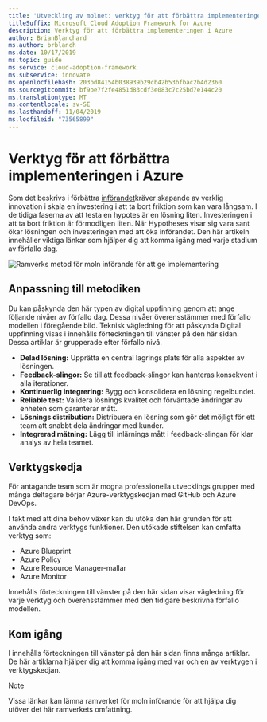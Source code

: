 ```yaml
---
title: 'Utveckling av molnet: verktyg för att förbättra implementeringen i Azure'
titleSuffix: Microsoft Cloud Adoption Framework for Azure
description: Verktyg för att förbättra implementeringen i Azure
author: BrianBlanchard
ms.author: brblanch
ms.date: 10/17/2019
ms.topic: guide
ms.service: cloud-adoption-framework
ms.subservice: innovate
ms.openlocfilehash: 203bd84154b038939b29cb42b53bfbac2b4d2360
ms.sourcegitcommit: bf9be7f2fe4851d83cdf3e083c7c25bd7e144c20
ms.translationtype: MT
ms.contentlocale: sv-SE
ms.lasthandoff: 11/04/2019
ms.locfileid: "73565899"
---
```

# <a name="tools-to-empower-adoption-in-azure"></a>Verktyg för att förbättra implementeringen i Azure

Som det beskrivs i förbättra [införandet](../considerations/ci-cd.md)kräver skapande av verklig innovation i skala en investering i att ta bort friktion som kan vara långsam. I de tidiga faserna av att testa en hypotes är en lösning liten. Investeringen i att ta bort friktion är förmodligen liten. När Hypotheses visar sig vara sant ökar lösningen och investeringen med att öka införandet. Den här artikeln innehåller viktiga länkar som hjälper dig att komma igång med varje stadium av förfallo dag.

![Ramverks metod för moln införande för att ge implementering](../../_images/innovate/empower-adoption-maturity.png)

## <a name="alignment-to-the-methodology"></a>Anpassning till metodiken

Du kan påskynda den här typen av digital uppfinning genom att ange följande nivåer av förfallo dag. Dessa nivåer överensstämmer med förfallo modellen i föregående bild. Teknisk vägledning för att påskynda Digital uppfinning visas i innehålls förteckningen till vänster på den här sidan. Dessa artiklar är grupperade efter förfallo nivå.

- **Delad lösning:** Upprätta en central lagrings plats för alla aspekter av lösningen.
- **Feedback-slingor:** Se till att feedback-slingor kan hanteras konsekvent i alla iterationer.
- **Kontinuerlig integrering:** Bygg och konsolidera en lösning regelbundet.
- **Reliable test:** Validera lösnings kvalitet och förväntade ändringar av enheten som garanterar mått.
- **Lösnings distribution:** Distribuera en lösning som gör det möjligt för ett team att snabbt dela ändringar med kunder.
- **Integrerad mätning:** Lägg till inlärnings mått i feedback-slingan för klar analys av hela teamet.

## <a name="toolchain"></a>Verktygskedja

För antagande team som är mogna professionella utvecklings grupper med många deltagare börjar Azure-verktygskedjan med GitHub och Azure DevOps.

I takt med att dina behov växer kan du utöka den här grunden för att använda andra verktygs funktioner. Den utökade stiftelsen kan omfatta verktyg som:

- Azure Blueprint
- Azure Policy
- Azure Resource Manager-mallar
- Azure Monitor

Innehålls förteckningen till vänster på den här sidan visar vägledning för varje verktyg och överensstämmer med den tidigare beskrivna förfallo modellen.

## <a name="get-started"></a>Kom igång

I innehålls förteckningen till vänster på den här sidan finns många artiklar. De här artiklarna hjälper dig att komma igång med var och en av verktygen i verktygskedjan.

> [!NOTE]
> Vissa länkar kan lämna ramverket för moln införande för att hjälpa dig utöver det här ramverkets omfattning.

